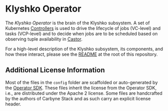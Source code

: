 # Klyshko Operator

The *Klyshko Operator* is the brain of the Klyshko subsystem. A set of
Kubernetes [Controllers][k8s-controllers] is used to drive the lifecycle of jobs
(VC-level) and tasks (VCP-level) and to decide when jobs are to be scheduled
based on observing tuple availability in [Castor].

For a high-level description of the Klyshko subsystem, its components, and how
these interact, please see the [README] at the root of this repository.

## Additional License Information

Most of the files in the `config` folder are scaffolded or auto-generated by the
[Operator SDK][opsdk]. These files inherit the license from the Operator SDK,
i.e., are distributed under the Apache 2 license. Some files are handcrafted by
the authors of Carbyne Stack and as such carry an explicit license header.

[castor]: https://github.com/carbynestack/castor
[k8s-controllers]: https://kubernetes.io/docs/concepts/architecture/controller/
[opsdk]: https://sdk.operatorframework.io/
[readme]: ../README.md
